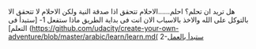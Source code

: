 هل تريد ان تحلم؟
احلم......الاحلام تتحقق اذا صدقة النية
ولكن الاحلام لا تتحقق الا بالتوكل على الله والاخذ بالاسباب
الان انت فى بداية الطريق ماذا ستفعل
1- [ستبدأ فى التعلم] (https://github.com/udacity/create-your-own-adventure/blob/master/arabic/learn/learn.md(
2-[ستبدأ بالعمل](https://raw.githubusercontent.com/eyadsalama/create-your-own-adventure/93dfdcffd1067a7a25a2baa513aa2b53f2436fe3/arabic/work.md)

